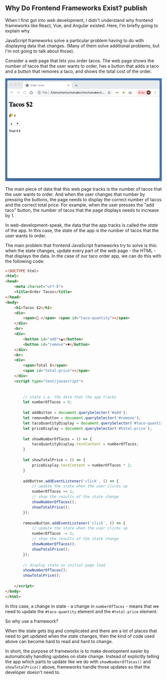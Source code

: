 Why Do Frontend Frameworks Exist?
publish
---
When I first got into web development, I didn't understand why frontend frameworks like React, Vue, and Angular existed. Here, I'm briefly going to explain why.

JavaScript frameworks solve a particular problem having to do with displaying data that changes. (Many of them solve additional problems, but I'm not going to talk about those).

Consider a web page that lets you order tacos. The web page shows the number of tacos that the user wants to order, has a button that adds a taco and a button that removes a taco, and shows the total cost of the order.

<img src="../images/taco-framework.png" />

The main piece of data that this web page tracks is the number of tacos that the user wants to order. And when the user changes that number by pressing the buttons, the page needs to display the correct number of tacos and the correct total price. For example, when the user presses the "add taco" button, the number of tacos that the page displays needs to increase by 1.

In web-development-speak, the data that the app tracks is called the <em>state</em> of the app. In this case, the state of the app is the number of tacos that the user wants to order.

The main problem that frontend JavaScript frameworks try to solve is this: when the state changes, update every part of the web page - the HTML - that displays the data. In the case of our taco order app, we can do this with the following code:

```html
<!DOCTYPE html>
<html>
<head>
    <meta charset="utf-8">
    <title>Order Tacos</title>
</head>
<body>
    <h1>Tacos $2</h1>
    <div>
        <span>🌮 </span> <span id="taco-quantity"></span>
    </div>
    <br>
    <div>
        <button id="add">▲</button>
        <button id="remove">▼</button>
    </div>
    <br>
    <div>
        <span>Total $</span>
        <span id="total-price"></span>
    </div>
    <script type="text/javascript">


        // state i.e. the data that the app tracks
        let numberOfTacos = 0;

        let addButton = document.querySelector('#add');
        let removeButton = document.querySelector('#remove');
        let tacoQuantityDisplay = document.querySelector('#taco-quantity');
        let priceDisplay = document.querySelector('#total-price');

        let showNumberOfTacos = () => {
            tacoQuantityDisplay.textContent = numberOfTacos;
        }

        let showTotalPrice = () => {
            priceDisplay.textContent = numberOfTacos * 2;
        }

        addButton.addEventListener('click', () => {
            // update the state when the user clicks up
            numberOfTacos += 1;
            // show the results of the state change
            showNumberOfTacos();
            showTotalPrice();
        });

        removeButton.addEventListener('click', () => {
            // update the state when the user clicks up
            numberOfTacos -= 1;
            // show the results of the state change
            showNumberOfTacos();
            showTotalPrice();
        });

        // display state on initial page load
        showNumberOfTacos();
        showTotalPrice();

    </script>
</body>
</html>

```
In this case, a change in state - a change in `numberOfTacos` - means that we need to update the `#taco-quantity` element and the `#total-price` element.

So why use a framework?

When the state gets big and complicated and there are a lot of places that need
to get updated when the state changes, then the kind of code used above can
become hard to read and hard to change.

In short, the purpose of frameworks is to make development easier by automatically
handling updates on state change. Instead of explicitly telling the app which
parts to update like we do with `showNumberOfTacos()` and `showTotalPrice()` above,
frameworks handle those updates so that the developer doesn't need to.
